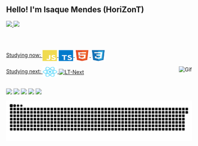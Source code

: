 ## Hello! I'm Isaque Mendes (HoriZonT)
 <div>
  
  <a href="https://github.com/LTHoriZonT">
  <img height="180em" src="https://github-readme-stats.vercel.app/api?username=LTHoriZonT&show_icons=true&theme=dracula&include_all_commits=true&count_private=true"/>
  <img height="180em" src="https://github-readme-stats.vercel.app/api/top-langs/?username=LTHoriZonT&layout=compact&langs_count=7&theme=dracula"/>
</div>
 
  ##
 
<div style="display: inline_block"><br>
  
Studying now:
  <img align="center" alt="LT-Js" height="30" width="40" src="https://raw.githubusercontent.com/devicons/devicon/master/icons/javascript/javascript-plain.svg">
  <img align="center" alt="LT-Ts" height="30" width="40" src="https://raw.githubusercontent.com/devicons/devicon/master/icons/typescript/typescript-plain.svg">
  <img align="center" alt="LT-HTML" height="30" width="40" src="https://raw.githubusercontent.com/devicons/devicon/master/icons/html5/html5-original.svg">
  <img align="center" alt="LT-CSS" height="30" width="40" src="https://raw.githubusercontent.com/devicons/devicon/master/icons/css3/css3-original.svg">
  
</div>
<div>
Studying next: 
  <img align="center" alt="LT-React" height="30" width="40" src="https://raw.githubusercontent.com/devicons/devicon/master/icons/react/react-original.svg">
  <img align="center" alt="LT-Next" height="30" width="40" src="https://xesque.rocketseat.dev/platform/tech/nextjs.svg">
  
 <img align="right" alt="Gif" src="https://media.discordapp.net/attachments/868605520980885564/872834630246625280/unknown.png">
 
</div>
  
  ##
 
<div> 
  <a href="https://twitter.com/LT_Hori" target="_blank"><img src="https://img.shields.io/badge/Twitter-1DA1F2?style=for-the-badge&logo=twitter&logoColor=white" target="_blank"></a>
  <a href="HoriZonT#7291" target="_blank"><img src="https://img.shields.io/badge/Discord-7289DA?style=for-the-badge&logo=discord&logoColor=white" target="_blank"></a> 
  <a href = "mailto:contato@contato. com - email disabled for now"><img src="https://img.shields.io/badge/ProtonMail-8B89CC?style=for-the-badge&logo=protonmail&logoColor=white" target="_blank"></a>
  <a href="https://www.linkedin.com/in/isaque-mendes-130344205/" target="_blank"><img src="https://img.shields.io/badge/-LinkedIn-%230077B5?style=for-the-badge&logo=linkedin&logoColor=white" target="_blank"></a>
 <a href="https://www.reddit.com/user/LT_HoriZonT" target="_blank"><img src="https://img.shields.io/badge/Reddit-FF4500?style=for-the-badge&logo=reddit&logoColor=white" target="_blank"></a> 

  ![Snake animation](https://github.com/LTHoriZonT/LTHoriZonT/blob/output/github-contribution-grid-snake.svg)
 
</div>
